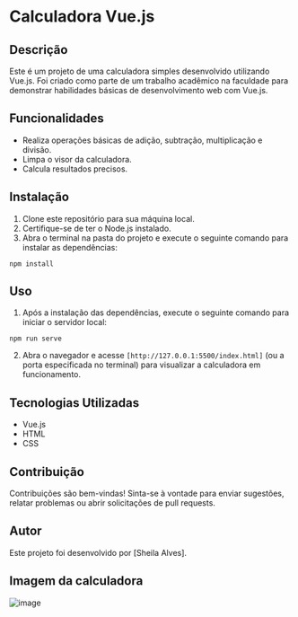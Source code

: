 # Calculadora Vue.js

## Descrição
Este é um projeto de uma calculadora simples desenvolvido utilizando Vue.js. Foi criado como parte de um trabalho acadêmico na faculdade para demonstrar habilidades básicas de desenvolvimento web com Vue.js.

## Funcionalidades
- Realiza operações básicas de adição, subtração, multiplicação e divisão.
- Limpa o visor da calculadora.
- Calcula resultados precisos.

## Instalação
1. Clone este repositório para sua máquina local.
2. Certifique-se de ter o Node.js instalado.
3. Abra o terminal na pasta do projeto e execute o seguinte comando para instalar as dependências:

```
npm install
```

## Uso
1. Após a instalação das dependências, execute o seguinte comando para iniciar o servidor local:

```
npm run serve
```

2. Abra o navegador e acesse `[http://127.0.0.1:5500/index.html]` (ou a porta especificada no terminal) para visualizar a calculadora em funcionamento.

## Tecnologias Utilizadas
- Vue.js
- HTML
- CSS
 
## Contribuição
Contribuições são bem-vindas! Sinta-se à vontade para enviar sugestões, relatar problemas ou abrir solicitações de pull requests.

## Autor
Este projeto foi desenvolvido por [Sheila Alves].

## Imagem da calculadora
![image](https://github.com/Sheila724/Calculadora/assets/135647046/cbc65da7-de7e-4299-af2e-17ffc68db806)

